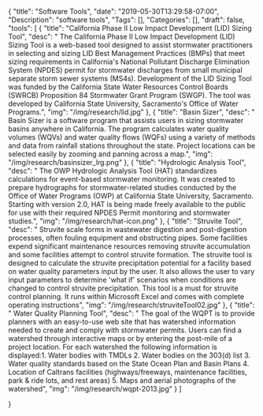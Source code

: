 {
	"title": "Software Tools",
	"date": "2019-05-30T13:29:58-07:00",
	"Description": "software tools",
	"Tags": [],
	"Categories": [],
	"draft": false,
	"tools": [
	{
		"title": "California Phase II Low Impact Development (LID) Sizing Tool",
		"desc": " The California Phase II Low Impact Development (LID) Sizing Tool is a web-based tool designed to assist stormwater practitioners in selecting and sizing LID Best Management Practices (BMPs) that meet sizing requirements in California's National Pollutant Discharge Elimination System (NPDES) permit for stormwater discharges from small municipal separate storm sewer systems (MS4s). Development of the LID Sizing Tool was funded by the California State Water Resources Control Boards (SWRCB) Proposition 84 Stormwater Grant Program (SWGP). The tool was developed by California State University, Sacramento's Office of Water Programs.",
		"img": "/img/research/lid.jpg"
	},
	{
		"title": "Basin Sizer",
		"desc": " Basin Sizer is a software program that assists users in sizing stormwater basins anywhere in California. The program calculates water quality volumes (WQVs) and water quality flows (WQFs) using a variety of methods and data from rainfall stations throughout the state. Project locations can be selected easily by zooming and panning across a map.",
		"img": "/img/research/basinsizer_lrg.png"
	},
		{
		"title": "Hydrologic Analysis Tool",
		"desc": " The OWP Hydrologic Analysis Tool (HAT) standardizes calculations for event-based stormwater monitoring. It was created to prepare hydrographs for stormwater-related studies conducted by the Office of Water Programs (OWP) at California State University, Sacramento. Starting with version 2.0, HAT is being made freely available to the public for use with their required NPDES Permit monitoring and stormwater studies.",
		"img": "/img/research/hat-icon.png"
	},
	{
		"title": "Struvite Tool",
		"desc": " Struvite scale forms in wastewater digestion and post-digestion processes, often fouling equipment and obstructing pipes. Some facilities expend significant maintenance resources removing struvite accumulation and some facilities attempt to control struvite formation. The struvite tool is designed to calculate the struvite precipitation potential for a facility based on water quality parameters input by the user. It also allows the user to vary input parameters to determine 'what if' scenarios when conditions are changed to control struvite precipitation. This tool is a must for struvite control planning. It runs within Microsoft Excel and comes with complete operating instructions",
		"img": "/img/research/struviteTool02.jpg"
	},
	{
		"title": " Water Quality Planning Tool",
		"desc": " The goal of the WQPT is to provide planners with an easy-to-use web site that has watershed information needed to create and comply with stormwater permits. Users can find a watershed through interactive maps or by entering the post-mile of a project location. For each watershed the following information is displayed:1. Water bodies with TMDLs 2. Water bodies on the 303(d) list 3. Water quality standards based on the State Ocean Plan and Basin Plans 4. Location of Caltrans facilities (highways/freeways, maintenance facilities, park & ride lots, and rest areas) 5. Maps and aerial photographs of the watershed",
		"img": "/img/research/wqpt-2013.jpg"
	}
	]

}
